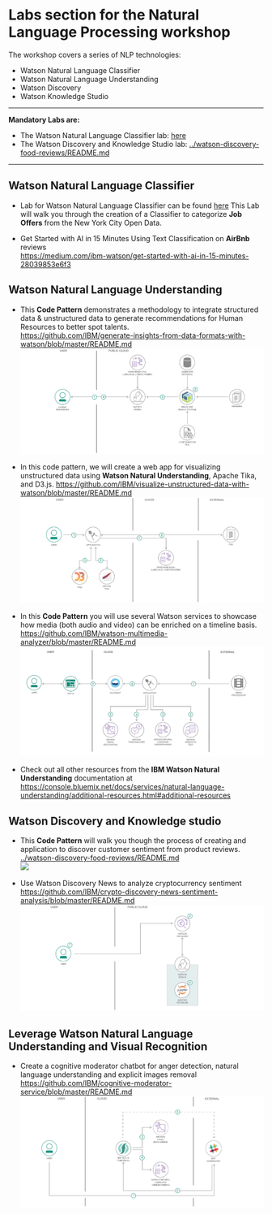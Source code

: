 # Labs section for the Natural Language Processing workshop

The workshop covers a series of NLP technologies:
+ Watson Natural Language Classifier
+ Watson Natural Language Understanding
+ Watson Discovery
+ Watson Knowledge Studio

---
**Mandatory Labs are:**
+ The Watson Natural Language Classifier lab: [here](../Lab1-Natural_Language_Classifier.md)
+ The Watson Discovery and Knowledge Studio lab: [../watson-discovery-food-reviews/README.md](https://github.com/Azzoz06/watson-food-review)  


---


## Watson Natural Language Classifier

+ Lab for Watson Natural Language Classifier can be found [here](Lab1-Natural_Language_Classifier.md)
  This Lab will walk you through the creation of a Classifier to categorize **Job Offers** from the New York City Open Data.  


+ Get Started with AI in 15 Minutes Using Text Classification on **AirBnb** reviews  
https://medium.com/ibm-watson/get-started-with-ai-in-15-minutes-28039853e6f3

## Watson Natural Language Understanding
+ This **Code Pattern** demonstrates a methodology to integrate structured data & unstructured data to generate recommendations for Human Resources to better spot talents.  
 https://github.com/IBM/generate-insights-from-data-formats-with-watson/blob/master/README.md
 ![](assets/markdown-img-paste-20190108002247545.png)

+ In this code pattern, we will create a web app for visualizing unstructured data using **Watson Natural Understanding**, Apache Tika, and D3.js.
https://github.com/IBM/visualize-unstructured-data-with-watson/blob/master/README.md
![](assets/markdown-img-paste-20190108002210992.png)

+ In this **Code Pattern** you will use several Watson services to showcase how media (both audio and video) can be enriched on a timeline basis.
https://github.com/IBM/watson-multimedia-analyzer/blob/master/README.md
![](assets/markdown-img-paste-20190108002138489.png)

+ Check out all other resources from the **IBM Watson Natural Understanding** documentation at https://console.bluemix.net/docs/services/natural-language-understanding/additional-resources.html#additional-resources


## Watson Discovery and Knowledge studio
+ This **Code Pattern** will walk you though the process of creating and application to discover customer sentiment from product reviews.
[../watson-discovery-food-reviews/README.md](../watson-discovery-food-reviews/README.md)  
![](../watson-discovery-food-reviews/doc/source/images/architecture.png)


+ Use Watson Discovery News to analyze cryptocurrency sentiment
https://github.com/IBM/crypto-discovery-news-sentiment-analysis/blob/master/README.md
![](assets/markdown-img-paste-20190108003809406.png)

## Leverage Watson Natural Language Understanding and Visual Recognition
+ Create a cognitive moderator chatbot for anger detection, natural language understanding and explicit images removal
https://github.com/IBM/cognitive-moderator-service/blob/master/README.md
![](assets/markdown-img-paste-20190108002522884.png)
